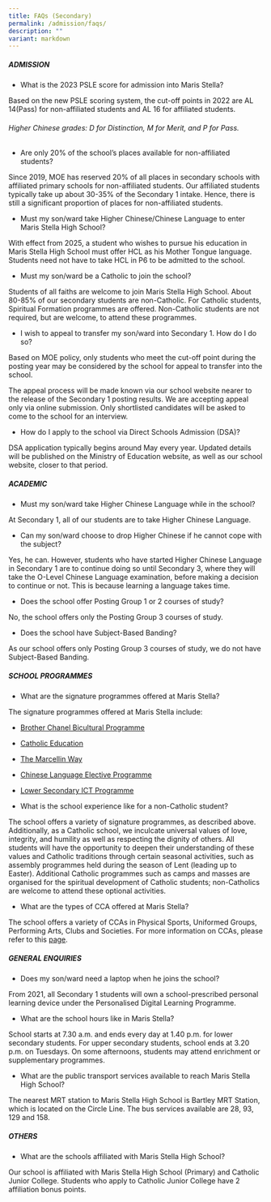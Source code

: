 ```yaml
---
title: FAQs (Secondary)
permalink: /admission/faqs/
description: ""
variant: markdown
---
```

##### ADMISSION
*  What is the 2023 PSLE score for admission into Maris Stella?

Based on the new PSLE scoring system, the cut-off points in 2022 are AL 14(Pass) for non-affiliated students and AL 16 for affiliated students.
###### Higher Chinese grades: D for Distinction, M for Merit, and P for Pass.

*  Are only 20% of the school’s places available for non-affiliated students?

Since 2019, MOE has reserved 20% of all places in secondary schools with affiliated primary schools for non-affiliated students. Our affiliated students typically take up about 30-35% of the Secondary 1 intake. Hence, there is still a significant proportion of places for non-affiliated students.

*  Must my son/ward take Higher Chinese/Chinese Language to enter Maris Stella High School?

With effect from 2025, a student who wishes to pursue his education in Maris Stella High School must offer HCL as his Mother Tongue language. Students need not have to take HCL in P6 to be admitted to the school.

*  Must my son/ward be a Catholic to join the school?

Students of all faiths are welcome to join Maris Stella High School. About 80-85% of our secondary students are non-Catholic.
For Catholic students, Spiritual Formation programmes are offered. Non-Catholic students are not required, but are welcome, to attend these programmes.

*  I wish to appeal to transfer my son/ward into Secondary 1. How do I do so?

Based on MOE policy, only students who meet the cut-off point during the posting year may be considered by the school for appeal to transfer into the school.

The appeal process will be made known via our school website nearer to the release of the Secondary 1 posting results. We are accepting appeal only via online submission. Only shortlisted candidates will be asked to come to the school for an interview.

*  How do I apply to the school via Direct Schools Admission (DSA)?

DSA application typically begins around May every year. Updated details will be published on the Ministry of Education website, as well as our school website, closer to that period.


##### ACADEMIC


*  Must my son/ward take Higher Chinese Language while in the school?

At Secondary 1, all of our students are to take Higher Chinese Language. 

*  Can my son/ward choose to drop Higher Chinese if he cannot cope with the subject?

Yes, he can. However, students who have started Higher Chinese Language in Secondary 1 are to continue doing so until Secondary 3, where they will take the O-Level Chinese Language examination, before making a decision to continue or not. This is because learning a language takes time.

*  Does the school offer Posting Group 1 or 2 courses of study?

No, the school offers only the Posting Group 3 courses of study.

*  Does the school have Subject-Based Banding? 

As our school offers only Posting Group 3 courses of study, we do not have Subject-Based Banding. 

##### SCHOOL PROGRAMMES
*  What are the signature programmes offered at Maris Stella?

The signature programmes offered at Maris Stella include:
* [Brother Chanel Bicultural Programme](https://www.marisstellahigh.moe.edu.sg/programmes/secondary/bicultural-programme/)
* [Catholic Education](https://www.marisstellahigh.moe.edu.sg/programmes/secondary/faith-formation/)
* [The Marcellin Way](https://www.marisstellahigh.moe.edu.sg/programmes/primary/cce/the-marcellin-way/)
* [Chinese Language Elective Programme](https://www.marisstellahigh.moe.edu.sg/programmes/secondary/academic-programme/chinese-language/)
* [Lower Secondary ICT Programme](https://www.marisstellahigh.moe.edu.sg/programmes/secondary/ict/)

*  What is the school experience like for a non-Catholic student?

The school offers a variety of signature programmes, as described above. Additionally, as a Catholic school, we inculcate universal values of love, integrity, and humility as well as respecting the dignity of others. All students will have the opportunity to deepen their understanding of these values and Catholic traditions through certain seasonal activities, such as assembly programmes held during the season of Lent (leading up to Easter). Additional Catholic programmes such as camps and masses are organised for the spiritual development of Catholic students; non-Catholics are welcome to attend these optional activities.

*  What are the types of CCA offered at Maris Stella?

The school offers a variety of CCAs in Physical Sports, Uniformed Groups, Performing Arts, Clubs and Societies.
For more information on CCAs, please refer to this [page](https://www.marisstellahigh.moe.edu.sg/programmes/secondary/cca/).


##### GENERAL ENQUIRIES
*  Does my son/ward need a laptop when he joins the school?

From 2021, all Secondary 1 students will own a school-prescribed personal learning device under the Personalised Digital Learning Programme. 

*  What are the school hours like in Maris Stella?

School starts at 7.30 a.m. and ends every day at 1.40 p.m. for lower secondary students. For upper secondary students, school ends at 3.20 p.m. on Tuesdays. On some afternoons, students may attend enrichment or supplementary programmes. 

*  What are the public transport services available to reach Maris Stella High School?

The nearest MRT station to Maris Stella High School is Bartley MRT Station, which is located on the Circle Line.
The bus services available are 28, 93, 129 and 158.

##### OTHERS
*  What are the schools affiliated with Maris Stella High School?

Our school is affiliated with Maris Stella High School (Primary) and Catholic Junior College. Students who apply to Catholic Junior College have 2 affiliation bonus points.
